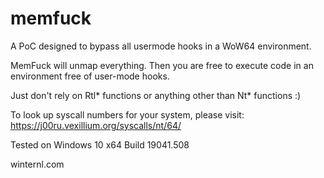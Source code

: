# memfuck
A PoC designed to bypass all usermode hooks in a WoW64 environment.

MemFuck will unmap everything. Then you are free to execute code in an environment free of user-mode hooks.

Just don't rely on Rtl* functions or anything other than Nt* functions :)

To look up syscall numbers for your system, please visit: https://j00ru.vexillium.org/syscalls/nt/64/

Tested on Windows 10 x64 Build 19041.508

winternl.com
